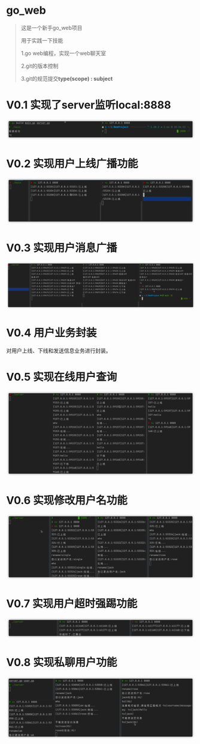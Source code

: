 # go_web

> 这是一个新手go_web项目
>
> 用于实践一下技能
>
> 1.go web编程，实现一个web聊天室
>
> 2.git的版本控制
>
> 3.git的规范提交**type(scope) : subject** 

# V0.1 实现了server监听local:8888

![image-20220529185307480](README.assets/image-20220529185307480.png)



# V0.2 实现用户上线广播功能 

![image-20220530210422641](README.assets/image-20220530210422641.png)



# V0.3 实现用户消息广播

![image-20220530220040185](README.assets/image-20220530220040185.png)



# V0.4 用户业务封装

对用户上线、下线和发送信息业务进行封装。



# V0.5 实现在线用户查询

![image-20220531001815499](README.assets/image-20220531001815499.png)



# V0.6 实现修改用户名功能

![image-20220531090443867](README.assets/image-20220531090443867.png)



# V0.7 实现用户超时强踢功能

![image-20220531100910275](README.assets/image-20220531100910275.png)



# V0.8 实现私聊用户功能

![image-20220531113007013](README.assets/image-20220531113007013.png)

